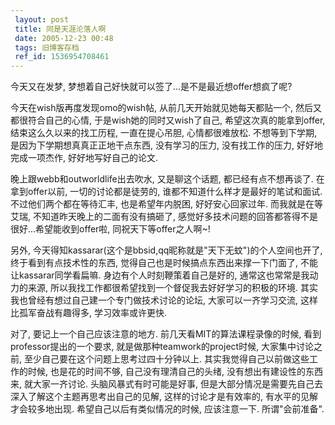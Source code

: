 ```yaml
---
 layout: post
 title: 同是天涯沦落人啊
 date: 2005-12-23 00:48
 tags: 旧博客存档
 ref_id: 1536954708461
---
```

今天又在发梦, 梦想着自己好快就可以签了...是不是最近想offer想疯了呢?



今天在wish版再度发现omo的wish帖, 从前几天开始就见她每天都贴一个, 然后又都很符合自己的心情, 于是wish她的同时又wish了自己,
希望这次真的能拿到offer, 结束这么久以来的找工历程, 一直在提心吊胆, 心情都很难放松. 不想等到下学期, 是因为下学期想真真正正地干点东西,
没有学习的压力, 没有找工作的压力, 好好地完成一项杰作, 好好地写好自己的论文.



晚上跟webb和outworldlife出去吹水, 又是聊这个话题, 都已经有点不想再谈了. 在拿到offer以前, 一切的讨论都是徒劳的,
谁都不知道什么样才是最好的笔试和面试. 不过他们两个都在等待汇丰, 也是希望年内脱困, 好好安心回家过年. 而我就是在等艾瑞,
不知道昨天晚上的二面有没有搞砸了, 感觉好多技术问题的回答都答得不是很好...希望能收到offer啦, 同祝天下等offer之人啊~!



另外, 今天得知kassarar(这个是bbsid,qq昵称就是"天下无蚊")的个人空间也开了, 终于看到有点技术性的东西,
觉得自己也是时候搞点东西出来撑一下门面了, 不能让kassarar同学看扁嘛. 身边有个人时刻鞭策着自己是好的, 通常这也常常是我动力的来源,
所以我找工作都很希望找到一个督促我去好好学习的积极的环境. 其实我也曾经有想过自己建一个专门做技术讨论的论坛, 大家可以一齐学习交流,
这样比孤军奋战有趣得多, 学习效率或许更快.



对了, 要记上一个自己应该注意的地方. 前几天看MIT的算法课程录像的时候, 看到professor提出的一个要求,
就是做那种teamwork的project时候, 大家集中讨论之前, 至少自己要在这个问题上思考过四十分钟以上. 其实我觉得自己以前做这些工作的时候,
也是花的时间不够, 自己没有理清自己的头绪, 没有想出有建设性的东西来, 就大家一齐讨论. 头脑风暴式有时可能是好事,
但是大部分情况是需要先自己去深入了解这个主题再思考出自己的见解, 这样的讨论才是有效率的, 有水平的见解才会较多地出现. 希望自己以后有类似情况的时候,
应该注意一下. 所谓"会前准备".

